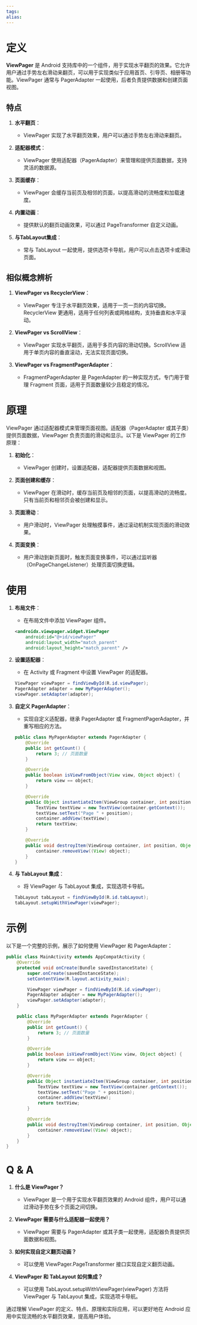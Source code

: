 ```yaml
---
tags: 
alias:
---
```


# 定义

**ViewPager** 是 Android 支持库中的一个组件，用于实现水平翻页的效果。它允许用户通过手势左右滑动来翻页，可以用于实现类似于应用首页、引导页、相册等功能。ViewPager 通常与 PagerAdapter 一起使用，后者负责提供数据和创建页面视图。

## 特点

1. **水平翻页**：
   - ViewPager 实现了水平翻页效果，用户可以通过手势左右滑动来翻页。
   
2. **适配器模式**：
   - ViewPager 使用适配器（PagerAdapter）来管理和提供页面数据，支持灵活的数据源。
   
3. **页面缓存**：
   - ViewPager 会缓存当前页及相邻的页面，以提高滑动的流畅度和加载速度。
   
4. **内置动画**：
   - 提供默认的翻页动画效果，可以通过 PageTransformer 自定义动画。

5. **与TabLayout集成**：
   - 常与 TabLayout 一起使用，提供选项卡导航，用户可以点击选项卡或滑动页面。

## 相似概念辨析

1. **ViewPager vs RecyclerView**：
   - ViewPager 专注于水平翻页效果，适用于一页一页的内容切换。RecyclerView 更通用，适用于任何列表或网格结构，支持垂直和水平滚动。
   
2. **ViewPager vs ScrollView**：
   - ViewPager 实现水平翻页，适用于多页内容的滑动切换。ScrollView 适用于单页内容的垂直滚动，无法实现页面切换。

3. **ViewPager vs FragmentPagerAdapter**：
   - FragmentPagerAdapter 是 PagerAdapter 的一种实现方式，专门用于管理 Fragment 页面，适用于页面数量较少且稳定的情况。

# 原理

ViewPager 通过适配器模式来管理页面视图。适配器（PagerAdapter 或其子类）提供页面数据，ViewPager 负责页面的滑动和显示。以下是 ViewPager 的工作原理：

1. **初始化**：
   - ViewPager 创建时，设置适配器，适配器提供页面数据和视图。

2. **页面创建和缓存**：
   - ViewPager 在滑动时，缓存当前页及相邻的页面，以提高滑动的流畅度。只有当前页和相邻页会被创建和显示。

3. **页面滑动**：
   - 用户滑动时，ViewPager 处理触摸事件，通过滚动机制实现页面的滑动效果。

4. **页面变换**：
   - 用户滑动到新页面时，触发页面变换事件，可以通过监听器（OnPageChangeListener）处理页面切换逻辑。

# 使用

1. **布局文件**：
   - 在布局文件中添加 ViewPager 组件。
   
   ```xml
   <androidx.viewpager.widget.ViewPager
       android:id="@+id/viewPager"
       android:layout_width="match_parent"
       android:layout_height="match_parent" />
   ```

2. **设置适配器**：
   - 在 Activity 或 Fragment 中设置 ViewPager 的适配器。

   ```java
   ViewPager viewPager = findViewById(R.id.viewPager);
   PagerAdapter adapter = new MyPagerAdapter();
   viewPager.setAdapter(adapter);
   ```

3. **自定义 PagerAdapter**：
   - 实现自定义适配器，继承 PagerAdapter 或 FragmentPagerAdapter，并重写相应的方法。

   ```java
   public class MyPagerAdapter extends PagerAdapter {
       @Override
       public int getCount() {
           return 3; // 页面数量
       }

       @Override
       public boolean isViewFromObject(View view, Object object) {
           return view == object;
       }

       @Override
       public Object instantiateItem(ViewGroup container, int position) {
           TextView textView = new TextView(container.getContext());
           textView.setText("Page " + position);
           container.addView(textView);
           return textView;
       }

       @Override
       public void destroyItem(ViewGroup container, int position, Object object) {
           container.removeView((View) object);
       }
   }
   ```

4. **与 TabLayout 集成**：
   - 将 ViewPager 与 TabLayout 集成，实现选项卡导航。

   ```java
   TabLayout tabLayout = findViewById(R.id.tabLayout);
   tabLayout.setupWithViewPager(viewPager);
   ```

# 示例

以下是一个完整的示例，展示了如何使用 ViewPager 和 PagerAdapter：

```java
public class MainActivity extends AppCompatActivity {
    @Override
    protected void onCreate(Bundle savedInstanceState) {
        super.onCreate(savedInstanceState);
        setContentView(R.layout.activity_main);

        ViewPager viewPager = findViewById(R.id.viewPager);
        PagerAdapter adapter = new MyPagerAdapter();
        viewPager.setAdapter(adapter);
    }

    public class MyPagerAdapter extends PagerAdapter {
        @Override
        public int getCount() {
            return 3; // 页面数量
        }

        @Override
        public boolean isViewFromObject(View view, Object object) {
            return view == object;
        }

        @Override
        public Object instantiateItem(ViewGroup container, int position) {
            TextView textView = new TextView(container.getContext());
            textView.setText("Page " + position);
            container.addView(textView);
            return textView;
        }

        @Override
        public void destroyItem(ViewGroup container, int position, Object object) {
            container.removeView((View) object);
        }
    }
}
```

# Q & A

1. **什么是 ViewPager？**
   - ViewPager 是一个用于实现水平翻页效果的 Android 组件，用户可以通过滑动手势在多个页面之间切换。

2. **ViewPager 需要与什么适配器一起使用？**
   - ViewPager 需要与 PagerAdapter 或其子类一起使用，适配器负责提供页面数据和视图。

3. **如何实现自定义翻页动画？**
   - 可以使用 ViewPager.PageTransformer 接口实现自定义翻页动画。

4. **ViewPager 和 TabLayout 如何集成？**
   - 可以使用 TabLayout.setupWithViewPager(viewPager) 方法将 ViewPager 与 TabLayout 集成，实现选项卡导航。

通过理解 ViewPager 的定义、特点、原理和实际应用，可以更好地在 Android 应用中实现流畅的水平翻页效果，提高用户体验。


